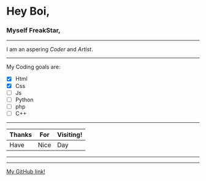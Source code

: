 # Hey Boi,

### Myself **FreakStar**,

---

I am an aspering *Coder* and *Artist*.

---

My Coding goals are:

* [x] Html
* [x] Css
* [ ] Js
* [ ] Python
* [ ] php
* [ ] C++

---

|Thanks|For |Visiting!|
|------|----|---------|
|Have  |Nice|Day      |

---

---

[My GitHub link!](https://github.com/chiragSp)



